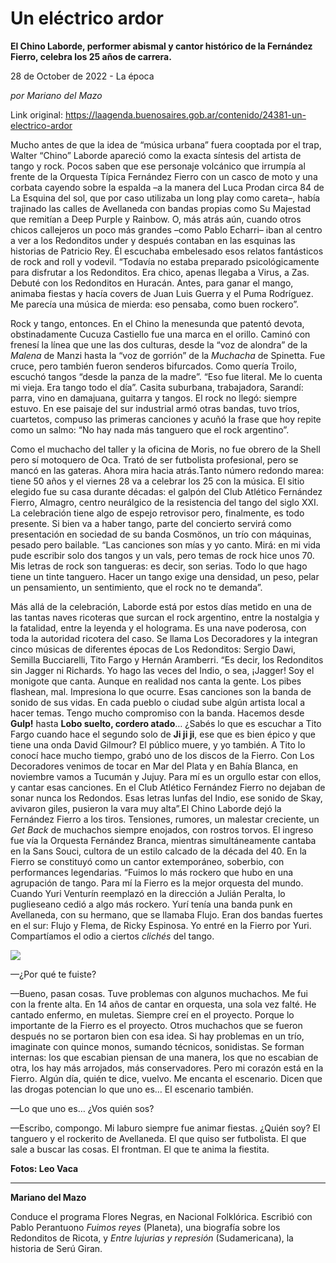 # Un eléctrico ardor

**El Chino Laborde, performer abismal y cantor histórico de la Fernández Fierro, celebra los 25 años de carrera.**

28 de October de 2022 - La época

_por Mariano del Mazo_

Link original: https://laagenda.buenosaires.gob.ar/contenido/24381-un-electrico-ardor



Mucho antes de que la idea de “música urbana” fuera cooptada por el trap, Walter “Chino” Laborde apareció como la exacta síntesis del artista de tango y rock. Pocos saben que ese personaje volcánico que irrumpía al frente de la Orquesta Típica Fernández Fierro con un casco de moto y una corbata cayendo sobre la espalda –a la manera del Luca Prodan circa 84 de La Esquina del sol, que por caso utilizaba un long play como careta–, había trajinado las calles de Avellaneda con bandas propias como Su Majestad que remitían a Deep Purple y Rainbow. O, más atrás aún, cuando otros chicos callejeros un poco más grandes –como Pablo Echarri– iban al centro a ver a los Redonditos under y después contaban en las esquinas las historias de Patricio Rey. Él escuchaba embelesado esos relatos fantásticos de rock and roll y vodevil. “Todavía no estaba preparado psicológicamente para disfrutar a los Redonditos. Era chico, apenas llegaba a Virus, a Zas. Debuté con los Redonditos en Huracán. Antes, para ganar el mango, animaba fiestas y hacía covers de Juan Luis Guerra y el Puma Rodríguez. Me parecía una música de mierda: eso pensaba, como buen rockero”.




Rock y tango, entonces. En el Chino la menesunda que patentó devota, obstinadamente Cucuza Castiello fue una marca en el orillo. Caminó con frenesí la línea que une las dos culturas, desde la “voz de alondra” de la *Malena* de Manzi hasta la “voz de gorrión” de la *Muchacha* de Spinetta. Fue cruce, pero también fueron senderos bifurcados. Como quería Troilo, escuchó tangos “desde la panza de la madre”. “Eso fue literal. Me lo cuenta mi vieja. Era tango todo el día”. Casita suburbana, trabajadora, Sarandí: parra, vino en damajuana, guitarra y tangos. El rock no llegó: siempre estuvo. En ese paisaje del sur industrial armó otras bandas, tuvo tríos, cuartetos, compuso las primeras canciones y acuñó la frase que hoy repite como un salmo: “No hay nada más tanguero que el rock argentino”.




Como el muchacho del taller y la oficina de Moris, no fue obrero de la Shell pero sí motoquero de Oca. Trató de ser futbolista profesional, pero se mancó en las gateras. Ahora mira hacia atrás.Tanto número redondo marea: tiene 50 años y el viernes 28 va a celebrar los 25 con la música. El sitio elegido fue su casa durante décadas: el galpón del Club Atlético Fernández Fierro, Almagro, centro neurálgico de la resistencia del tango del siglo XXI. La celebración tiene algo de espejo retrovisor pero, finalmente, es todo presente. Si bien va a haber tango, parte del concierto servirá como presentación en sociedad de su banda Cosmönos, un trío con máquinas, pesado pero bailable. “Las canciones son mías y yo canto. Mirá: en mi vida pude escribir solo dos tangos y un vals, pero temas de rock hice unos 70. Mis letras de rock son tangueras: es decir, son serias. Todo lo que hago tiene un tinte tanguero. Hacer un tango exige una densidad, un peso, pelar un pensamiento, un sentimiento, que el rock no te demanda”.




Más allá de la celebración, Laborde está por estos días metido en una de las tantas naves ricoteras que surcan el rock argentino, entre la nostalgia y la fatalidad, entre la leyenda y el holograma. Es una nave poderosa, con toda la autoridad ricotera del caso. Se llama Los Decoradores y la integran cinco músicas de diferentes épocas de Los Redonditos: Sergio Dawi, Semilla Bucciarelli, Tito Fargo y Hernán Aramberri. “Es decir, los Redonditos sin Jagger ni Richards. Yo hago las veces del Indio, o sea, ¡Jagger! Soy el monigote que canta. Aunque en realidad nos canta la gente. Los pibes flashean, mal. Impresiona lo que ocurre. Esas canciones son la banda de sonido de sus vidas. En cada pueblo o ciudad sube algún artista local a hacer temas. Tengo mucho compromiso con la banda. Hacemos desde **Gulp!** hasta **Lobo suelto, cordero atado**… ¿Sabés lo que es escuchar a Tito Fargo cuando hace el segundo solo de **Ji ji ji**, ese que es bien épico y que tiene una onda David Gilmour? El público muere, y yo también. A Tito lo conocí hace mucho tiempo, grabó uno de los discos de la Fierro. Con Los Decoradores venimos de tocar en Mar del Plata y en Bahía Blanca, en noviembre vamos a Tucumán y Jujuy. Para mí es un orgullo estar con ellos, y cantar esas canciones. En el Club Atlético Fernández Fierro no dejaban de sonar nunca los Redondos. Esas letras lunfas del Indio, ese sonido de Skay, avivaron giles, pusieron la vara muy alta”.El Chino Laborde dejó la Fernández Fierro a los tiros. Tensiones, rumores, un malestar creciente, un *Get Back* de muchachos siempre enojados, con rostros torvos. El ingreso fue vía la Orquesta Fernández Branca, mientras simultáneamente cantaba en la Sans Souci, cultora de un estilo calcado de la década del 40. En la Fierro se constituyó como un cantor extemporáneo, soberbio, con performances legendarias. “Fuimos lo más rockero que hubo en una agrupación de tango. Para mí la Fierro es la mejor orquesta del mundo. Cuando Yuri Venturín reemplazó en la dirección a Julián Peralta, lo puglieseano cedió a algo más rockero. Yurí tenía una banda punk en Avellaneda, con su hermano, que se llamaba Flujo. Eran dos bandas fuertes en el sur: Flujo y Flema, de Ricky Espinosa. Yo entré en la Fierro por Yuri. Compartíamos el odio a ciertos *clichés* del tango.




![](https://cdn.feater.me/files/images/613308/c41e36ef-6c65-4552-b247-787a02c6ecf6.jpg)




—¿Por qué te fuiste?




—Bueno, pasan cosas. Tuve problemas con algunos muchachos. Me fui con la frente alta. En 14 años de cantar en orquesta, una sola vez falté. He cantado enfermo, en muletas. Siempre creí en el proyecto. Porque lo importante de la Fierro es el proyecto. Otros muchachos que se fueron después no se portaron bien con esa idea. Si hay problemas en un trío, imaginate con quince monos, sumando técnicos, sonidistas. Se forman internas: los que escabian piensan de una manera, los que no escabian de otra, los hay más arrojados, más conservadores. Pero mi corazón está en la Fierro. Algún día, quién te dice, vuelvo. Me encanta el escenario. Dicen que las drogas potencian lo que uno es… El escenario también.




—Lo que uno es… ¿Vos quién sos?




—Escribo, compongo. Mi laburo siempre fue animar fiestas. ¿Quién soy? El tanguero y el rockerito de Avellaneda. El que quiso ser futbolista. El que sale a buscar las cosas. El frontman. El que te anima la fiestita.




**Fotos: Leo Vaca**




---




**Mariano del Mazo**




Conduce el programa Flores Negras, en Nacional Folklórica. Escribió con Pablo Perantuono *Fuimos reyes* (Planeta), una biografía sobre los Redonditos de Ricota, y *Entre lujurias y represión* (Sudamericana), la historia de Serú Giran.



